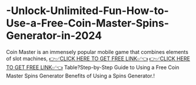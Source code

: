 # -Unlock-Unlimited-Fun-How-to-Use-a-Free-Coin-Master-Spins-Generator-in-2024
Coin Master is an immensely popular mobile game that combines elements of slot machines,  [👉✅CLICK HERE TO GET FREE LINK✅👈](https://appbitly.com/oIFMp)  [👉✅CLICK HERE TO GET FREE LINK✅👈](https://appbitly.com/oIFMp)  Table?Step-by-Step Guide to Using a Free Coin Master Spins Generator Benefits of Using a Spins Generator.!
